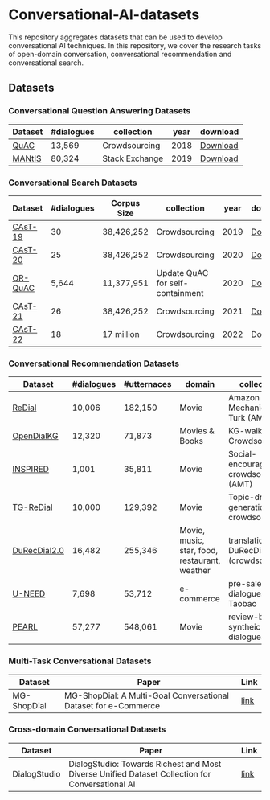 # Conversational-AI-datasets
This repository aggregates datasets that can be used to develop conversational AI techniques.
In this repository, we cover the research tasks of open-domain conversation, conversational recommendation and conversational search.

## Datasets

### Conversational Question Answering Datasets
Dataset | #dialogues | collection | year | download 
--- | --- | --- | --- | --- 
[QuAC](https://arxiv.org/pdf/1808.07036) | 13,569 | Crowdsourcing | 2018 | [Download](https://quac.ai/)
[MANtIS](https://arxiv.org/pdf/1912.04639v1)| 80,324 | Stack Exchange | 2019 |  [Download](https://guzpenha.github.io/MANtIS/)

### Conversational Search Datasets
Dataset | #dialogues | Corpus Size | collection |year | download 
--- | --- | --- | --- | --- | ---
[CAsT-19](https://dl.acm.org/doi/pdf/10.1145/3397271.3401206) | 30 | 38,426,252 | Crowdsourcing | 2019 | [Download](https://github.com/daltonj/treccastweb)
[CAsT-20](https://trec.nist.gov/pubs/trec29/papers/OVERVIEW.C.pdf) | 25 | 38,426,252 | Crowdsourcing | 2020 | [Download](https://github.com/daltonj/treccastweb)
[OR-QuAC]() | 5,644 | 11,377,951 | Update QuAC for self-containment | 2020 | [Download](https://ciir.cs.umass.edu/downloads/ORConvQA/)
[CAsT-21](https://trec.nist.gov/pubs/trec30/papers/Overview-CAsT.pdf) | 26 | 38,426,252 | Crowdsourcing | 2021 | [Download](https://github.com/daltonj/treccastweb)
[CAsT-22](https://trec.nist.gov/pubs/trec31/papers/Overview_cast.pdf) | 18 | 17 million | Crowdsourcing | 2022 | [Download](https://github.com/daltonj/treccastweb)


### Conversational Recommendation Datasets
Dataset | #dialogues | #utternaces | domain | collection | language | year | download 
--- | --- | --- | --- | --- | --- | --- | --- 
[ReDial](https://proceedings.neurips.cc/paper_files/paper/2018/file/800de15c79c8d840f4e78d3af937d4d4-Paper.pdf) |10,006|182,150|Movie|Amazon Mechanical Turk (AMT)| ENG | 2018 | [Download](https://github.com/ReDialData/website/tree/data)
[OpenDialKG](https://aclanthology.org/P19-1081.pdf) | 12,320 | 71,873 | Movies & Books | KG-walk Crowdsourcing | ENG | 2019 | [Download](https://github.com/facebookresearch/opendialkg)
[INSPIRED](https://aclanthology.org/2020.emnlp-main.654.pdf) | 1,001 | 35,811 | Movie | Social-encouraged crowdsourcing (AMT) | ENG | 2020 | [Download](https://github.com/sweetpeach/Inspired)
[TG-ReDial](https://arxiv.org/pdf/2010.04125) | 10,000 | 129,392 | Movie | Topic-driven generation, crowdsourcing |  CHN | 2020 |[Download](https://drive.google.com/drive/folders/1sWD6urkwyZo8ZyZBJoJw40eKK0jDNEni)
[DuRecDial2.0](https://aclanthology.org/2021.emnlp-main.356.pdf) | 16,482 |  255,346 | Movie, music, star, food, restaurant, weather | translation from DuRecDial (crowdsourced) | ENG, CHN | 2021 | [Download](https://github.com/liuzeming01/DuRecDial)
[U-NEED](https://dl.acm.org/doi/pdf/10.1145/3539618.3591878) | 7,698 | 53,712 | e-commerce | pre-sale dialogues from Taobao | CHN | 2023 | [Download](https://github.com/LeeeeoLiu/U-NEED/blob/main/dataset_access.md) 
[PEARL](https://arxiv.org/pdf/2403.04460) | 57,277 | 548,061 | Movie | review-based syntheic dialogues | ENG | 2024 | [Download](https://huggingface.co/datasets/DLI-Lab/pearl) 


### Multi-Task Conversational Datasets
Dataset | Paper | Link
---| --- | ---
MG-ShopDial | MG-ShopDial: A Multi-Goal Conversational Dataset for e-Commerce | [link](https://dl.acm.org/doi/pdf/10.1145/3539618.3591883)

### Cross-domain Conversational Datasets
Dataset | Paper | Link
--- | --- | ---
DialogStudio | DialogStudio: Towards Richest and Most Diverse Unified Dataset Collection for Conversational AI | [link](https://arxiv.org/abs/2307.10172)
